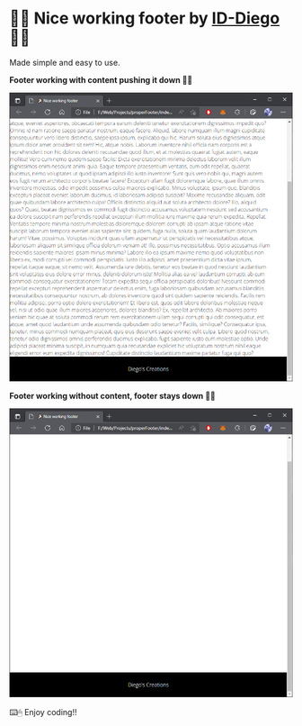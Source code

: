 # 🦶🏼 Nice working footer by [ID-Diego](https://github.com/ID-Diego/)👨‍💻

Made simple and easy to use.

**Footer working with content pushing it down 🙇‍♂️**

  ![Image text](https://github.com/ID-Diego/working_footer/blob/main/img/footer.PNG)

**Footer working without content, footer stays down 🙇‍♂️**

  ![Image text](https://github.com/ID-Diego/working_footer/blob/main/img/empty-content-footer.PNG)



⌨️🖱 Enjoy coding!!
